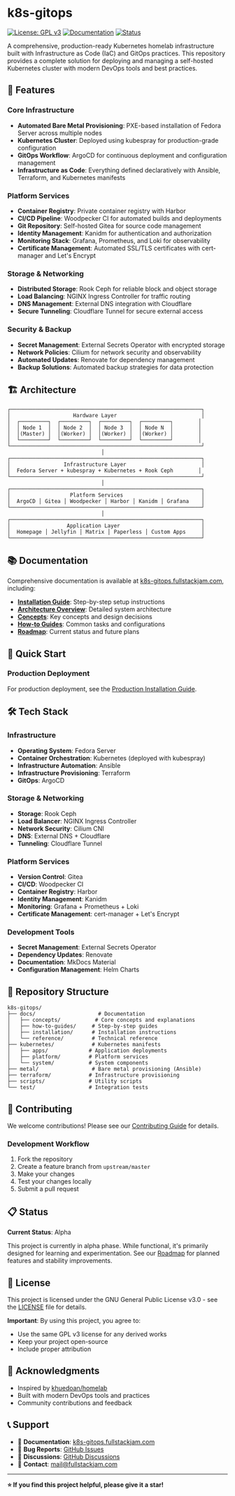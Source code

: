 # k8s-gitops

[![License: GPL v3](https://img.shields.io/badge/License-GPLv3-blue.svg)](https://www.gnu.org/licenses/gpl-3.0)
[![Documentation](https://img.shields.io/badge/docs-k8s--gitops.fullstackjam.com-green)](https://k8s-gitops.fullstackjam.com)
[![Status](https://img.shields.io/badge/status-alpha-orange)](https://github.com/fullstackjam/k8s-gitops)

A comprehensive, production-ready Kubernetes homelab infrastructure built with Infrastructure as Code (IaC) and GitOps practices. This repository provides a complete solution for deploying and managing a self-hosted Kubernetes cluster with modern DevOps tools and best practices.

## 🚀 Features

### Core Infrastructure
- **Automated Bare Metal Provisioning**: PXE-based installation of Fedora Server across multiple nodes
- **Kubernetes Cluster**: Deployed using kubespray for production-grade configuration
- **GitOps Workflow**: ArgoCD for continuous deployment and configuration management
- **Infrastructure as Code**: Everything defined declaratively with Ansible, Terraform, and Kubernetes manifests

### Platform Services
- **Container Registry**: Private container registry with Harbor
- **CI/CD Pipeline**: Woodpecker CI for automated builds and deployments
- **Git Repository**: Self-hosted Gitea for source code management
- **Identity Management**: Kanidm for authentication and authorization
- **Monitoring Stack**: Grafana, Prometheus, and Loki for observability
- **Certificate Management**: Automated SSL/TLS certificates with cert-manager and Let's Encrypt

### Storage & Networking
- **Distributed Storage**: Rook Ceph for reliable block and object storage
- **Load Balancing**: NGINX Ingress Controller for traffic routing
- **DNS Management**: External DNS integration with Cloudflare
- **Secure Tunneling**: Cloudflare Tunnel for secure external access

### Security & Backup
- **Secret Management**: External Secrets Operator with encrypted storage
- **Network Policies**: Cilium for network security and observability
- **Automated Updates**: Renovate for dependency management
- **Backup Solutions**: Automated backup strategies for data protection

## 🏗️ Architecture

```
┌─────────────────────────────────────────────────────────────┐
│                    Hardware Layer                           │
│  ┌─────────┐  ┌─────────┐  ┌─────────┐  ┌─────────┐        │
│  │ Node 1  │  │ Node 2  │  │ Node 3  │  │ Node N  │        │
│  │(Master) │  │(Worker) │  │(Worker) │  │(Worker) │        │
│  └─────────┘  └─────────┘  └─────────┘  └─────────┘        │
└─────────────────────────────────────────────────────────────┘
                              │
┌─────────────────────────────────────────────────────────────┐
│                 Infrastructure Layer                        │
│  Fedora Server + kubespray + Kubernetes + Rook Ceph        │
└─────────────────────────────────────────────────────────────┘
                              │
┌─────────────────────────────────────────────────────────────┐
│                   Platform Services                         │
│  ArgoCD │ Gitea │ Woodpecker │ Harbor │ Kanidm │ Grafana    │
└─────────────────────────────────────────────────────────────┘
                              │
┌─────────────────────────────────────────────────────────────┐
│                  Application Layer                          │
│  Homepage │ Jellyfin │ Matrix │ Paperless │ Custom Apps     │
└─────────────────────────────────────────────────────────────┘
```

## 📚 Documentation

Comprehensive documentation is available at [k8s-gitops.fullstackjam.com](https://k8s-gitops.fullstackjam.com), including:

- **[Installation Guide](https://k8s-gitops.fullstackjam.com/installation/production/prerequisites/)**: Step-by-step setup instructions
- **[Architecture Overview](https://k8s-gitops.fullstackjam.com/reference/architecture/overview/)**: Detailed system architecture
- **[Concepts](https://k8s-gitops.fullstackjam.com/concepts/secrets-management/)**: Key concepts and design decisions
- **[How-to Guides](https://k8s-gitops.fullstackjam.com/how-to-guides/expose-services-to-the-internet/)**: Common tasks and configurations
- **[Roadmap](https://k8s-gitops.fullstackjam.com/reference/roadmap/)**: Current status and future plans

## 🚀 Quick Start

### Production Deployment

For production deployment, see the [Production Installation Guide](https://k8s-gitops.fullstackjam.com/installation/production/prerequisites/).

## 🛠️ Tech Stack

### Infrastructure
- **Operating System**: Fedora Server
- **Container Orchestration**: Kubernetes (deployed with kubespray)
- **Infrastructure Automation**: Ansible
- **Infrastructure Provisioning**: Terraform
- **GitOps**: ArgoCD

### Storage & Networking
- **Storage**: Rook Ceph
- **Load Balancer**: NGINX Ingress Controller
- **Network Security**: Cilium CNI
- **DNS**: External DNS + Cloudflare
- **Tunneling**: Cloudflare Tunnel

### Platform Services
- **Version Control**: Gitea
- **CI/CD**: Woodpecker CI
- **Container Registry**: Harbor
- **Identity Management**: Kanidm
- **Monitoring**: Grafana + Prometheus + Loki
- **Certificate Management**: cert-manager + Let's Encrypt

### Development Tools
- **Secret Management**: External Secrets Operator
- **Dependency Updates**: Renovate
- **Documentation**: MkDocs Material
- **Configuration Management**: Helm Charts

## 📁 Repository Structure

```
k8s-gitops/
├── docs/                    # Documentation
│   ├── concepts/           # Core concepts and explanations
│   ├── how-to-guides/     # Step-by-step guides
│   ├── installation/      # Installation instructions
│   └── reference/         # Technical reference
├── kubernetes/            # Kubernetes manifests
│   ├── apps/             # Application deployments
│   ├── platform/         # Platform services
│   └── system/           # System components
├── metal/                 # Bare metal provisioning (Ansible)
├── terraform/            # Infrastructure provisioning
├── scripts/              # Utility scripts
└── test/                 # Integration tests
```

## 🤝 Contributing

We welcome contributions! Please see our [Contributing Guide](https://k8s-gitops.fullstackjam.com/reference/contributing/) for details.

### Development Workflow

1. Fork the repository
2. Create a feature branch from `upstream/master`
3. Make your changes
4. Test your changes locally
5. Submit a pull request

## 📋 Status

**Current Status**: Alpha

This project is currently in alpha phase. While functional, it's primarily designed for learning and experimentation. See our [Roadmap](https://k8s-gitops.fullstackjam.com/reference/roadmap/) for planned features and stability improvements.

## 📄 License

This project is licensed under the GNU General Public License v3.0 - see the [LICENSE](LICENSE) file for details.

**Important**: By using this project, you agree to:
- Use the same GPL v3 license for any derived works
- Keep your project open-source
- Include proper attribution

## 🙏 Acknowledgments

- Inspired by [khuedoan/homelab](https://github.com/khuedoan/homelab)
- Built with modern DevOps tools and practices
- Community contributions and feedback

## 📞 Support

- 📖 **Documentation**: [k8s-gitops.fullstackjam.com](https://k8s-gitops.fullstackjam.com)
- 🐛 **Bug Reports**: [GitHub Issues](https://github.com/fullstackjam/k8s-gitops/issues)
- 💬 **Discussions**: [GitHub Discussions](https://github.com/fullstackjam/k8s-gitops/discussions)
- 📧 **Contact**: mail@fullstackjam.com

---

**⭐ If you find this project helpful, please give it a star!**
